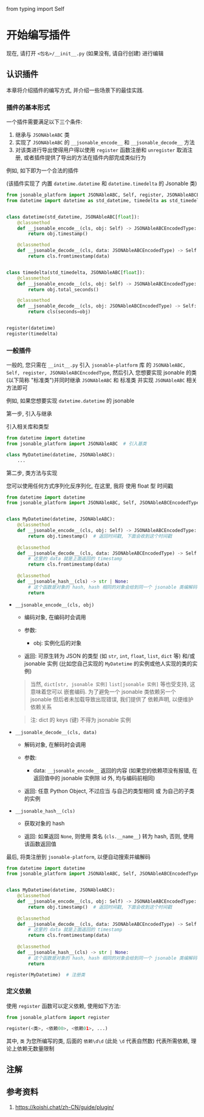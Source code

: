from typing import Self

# 开始编写插件
现在, 请打开 `<包名>/__init__.py` (如果没有, 请自行创建) 进行编辑

## 认识插件
本章将介绍插件的编写方式, 并介绍一些场景下的最佳实践.

### 插件的基本形式
一个插件需要满足以下三个条件:
1. 继承与 `JSONAbleABC` 类
2. 实现了 `JSONAbleABC` 的 `__jsonable_encode__` 和 `__jsonable_decode__` 方法
3. 对该类进行导出使得用户得以使用 `register` 函数注册和 `unregister` 取消注册, 或者插件提供了导出的方法在插件内部完成类似行为

例如, 如下即为一个合法的插件 <br>

[//]: # (~~JetBrains 的 LanguageTools 报了奇奇怪怪的错: "动词的修饰一般为‘形容词（副词）+地+动词’。您的意思是否是：合法地插", Koishi 群友 &#40;1096694717@qq.com&#41; 想让我试试: 非法地插~~ <br>)
(该插件实现了 内置 `datetime.datetime` 和 `datetime.timedelta` 的 Jsonable 类)

```python
from jsonable_platform import JSONAbleABC, Self, register, JSONAbleABCEncodedType
from datetime import datetime as std_datetime, timedelta as std_timedelta


class datetime(std_datetime, JSONAbleABC[float]):
    @classmethod
    def __jsonable_encode__(cls, obj: Self) -> JSONAbleABCEncodedType:
        return obj.timestamp()

    @classmethod
    def __jsonable_decode__(cls, data: JSONAbleABCEncodedType) -> Self:
        return cls.fromtimestamp(data)


class timedelta(std_timedelta, JSONAbleABC[float]):
    @classmethod
    def __jsonable_encode__(cls, obj: Self) -> JSONAbleABCEncodedType:
        return obj.total_seconds()

    @classmethod
    def __jsonable_decode__(cls, obj: JSONAbleABCEncodedType) -> Self:
        return cls(seconds=obj)


register(datetime)
register(timedelta)
```

### 一般插件
一般的, 您只需在 `__init__.py` 引入 `jsonable-platform` 库 的 `JSONAbleABC, Self, register, JSONAbleABCEncodedType`, 然后引入 您想要实现 jsonable 的类 (以下简称 "标准类")并同时继承 `JSONAbleABC` 和 标准类 并实现 `JSONAbleABC` 相关方法即可 

例如, 如果您想要实现 `datetime.datetime` 的 jsonable

第一步, 引入与继承

引入相关库和类型
```python
from datetime import datetime
from jsonable_platform import JSONAbleABC  # 引入基类

class MyDatetime(datetime, JSONAbleABC):
    ...
```

第二步, 类方法与实现

您可以使用任何方式序列化反序列化, 在这里, 我将 使用 float 型 时间戳
```python
from datetime import datetime
from jsonable_platform import JSONAbleABC, Self, JSONAbleABCEncodedType  # 引入类型


class MyDatetime(datetime, JSONAbleABC):
    @classmethod
    def __jsonable_encode__(cls, obj: Self) -> JSONAbleABCEncodedType:
        return obj.timestamp()  # 返回时间戳, 下面会收到这个时间戳
    
    @classmethod
    def __jsonable_decode__(cls, data: JSONAbleABCEncodedType) -> Self:
        # 这里的 data 就是上面返回的 timestamp
        return cls.fromtimestamp(data)
    
    @classmethod
    def __jsonable_hash__(cls) -> str | None:
        # 这个函数是对象的 hash, hash 相同的对象会给到同一个 jsonable 类编解码
        return 
```
* `__jsonable_encode__(cls, obj)`
    * 编码对象, 在编码时会调用
     
    * 参数:
      * obj: 实例化后的对象
    
    * 返回: 可原生转为 JSON 的类型 (如 `str`, `int`, `float`, `list`, `dict` 等) 和/或 jsonable 实例 (比如您自己实现的 `MyDatetime` 的实例或他人实现的类的实例)
    > 当然, `dict[str, jsonable 实例]` `list[jsonable 实例]` 等也受支持, 这意味着您可以 嵌套编码. 为了避免一个 jsonable 类依赖另一个 jsonable 但后者未加载导致出现错误, 我们提供了 依赖声明, 以便维护依赖关系

    > 注: dict 的 keys (键) 不得为 jsonable 实例
* `__jsonable_decode__(cls, data)`
    * 解码对象, 在解码时会调用
     
    * 参数:
      * data: `__jsonable_encode__` 返回的内容 (如果您的依赖项没有报错, 在返回值中的 jsonable 实例除 id 外, 均与编码前相同)
    
    * 返回: 任意 Python Object, 不过应当 与自己的类型相同 或 为自己的子类的实例
* `__jsonable_hash__(cls)`
    * 获取对象的 hash

    * 返回: 如果返回 `None`, 则使用 类名 (`cls.__name__`) 转为 hash, 否则, 使用 该函数返回值

最后, 将类注册到 `jsonable-platform`, 以便自动搜索并编解码

```python
from datetime import datetime
from jsonable_platform import JSONAbleABC, Self, JSONAbleABCEncodedType, register  # 引入注册器


class MyDatetime(datetime, JSONAbleABC):
    @classmethod
    def __jsonable_encode__(cls, obj: Self) -> JSONAbleABCEncodedType:
        return obj.timestamp()  # 返回时间戳, 下面会收到这个时间戳
    
    @classmethod
    def __jsonable_decode__(cls, data: JSONAbleABCEncodedType) -> Self:
        # 这里的 data 就是上面返回的 timestamp
        return cls.fromtimestamp(data)
    
    @classmethod
    def __jsonable_hash__(cls) -> str | None:
        # 这个函数是对象的 hash, hash 相同的对象会给到同一个 jsonable 类编解码
        return 

register(MyDatetime)  # 注册类
```

### 定义依赖
使用 `register` 函数可以定义依赖, 使用如下方法:
```python
from jsonable_platform import register

register(<类>, <依赖00>, <依赖01>, ...)
```
其中, `类` 为您所编写的类, 后面的 `依赖\d\d` (此处 `\d` 代表自然数) 代表所需依赖, 理论上依赖无数量限制

## 注解


## 参考资料
1. <https://koishi.chat/zh-CN/guide/plugin/>
